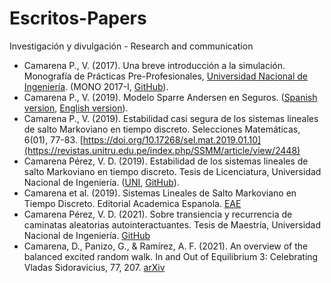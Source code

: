 # Escritos-Papers
Investigación y divulgación -  Research and communication

- Camarena P., V. (2017). Una breve introducción a la simulación.  Monografía de Prácticas Pre-Profesionales, [Universidad Nacional de Ingeniería](https://fc.uni.edu.pe/escuela-profesional-de-matematica/). (MONO 2017-I, [GitHub](https://github.com/DanielCamarena/Escritos-Papers)).
- Camarena P., V. (2019). Modelo Sparre Andersen en Seguros. ([Spanish version](https://www.researchgate.net/publication/344240608_MODELO_SPARRE_ANDERSEN_EN_SEGUROS), [English version](https://www.researchgate.net/publication/344240036_SPARRE_ANDERSEN_MODEL_IN_RISK_THEORY)).
- Camarena P., V. (2019). Estabilidad casi segura de los sistemas lineales de salto Markoviano en tiempo discreto. Selecciones Matemáticas, 6(01), 77-83. [https://doi.org/10.17268/sel.mat.2019.01.10](https://revistas.unitru.edu.pe/index.php/SSMM/article/view/2448)
- Camarena Pérez, V. D. (2019). Estabilidad de los sistemas lineales de salto Markoviano en tiempo discreto. Tesis de Licenciatura, Universidad Nacional de Ingeniería. ([UNI](http://cybertesis.uni.edu.pe/handle/uni/19035), [GitHub](https://github.com/DanielCamarena/LicenciaturaUNI)).
- Camarena et al. (2019). Sistemas Lineales de Salto Markoviano en Tiempo Discreto. Editorial Academica Espanola. [EAE](https://www.eae-publishing.com/catalogue/details/es/978-620-0-34537-0/sistemas-lineales-de-salto-markoviano-en-tiempo-discreto)
- Camarena Pérez, V. D. (2021). Sobre transiencia y recurrencia de caminatas aleatorias autointeractuantes. Tesis de Maestría, Universidad Nacional de Ingeniería. [GitHub](https://github.com/DanielCamarena/MaestriaUNI-IMCA)
- Camarena, D., Panizo, G., & Ramírez, A. F. (2021). An overview of the balanced excited random walk. In and Out of Equilibrium 3: Celebrating Vladas Sidoravicius, 77, 207. [arXiv](https://arxiv.org/abs/2002.05750v2)
